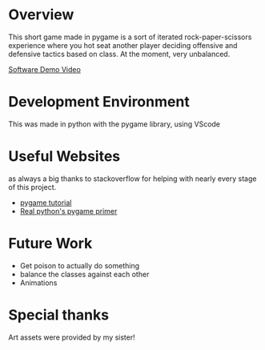 # Overview

This short game made in pygame is a sort of iterated rock-paper-scissors experience where you hot seat another player deciding offensive and defensive tactics based on class. 
At the moment, very unbalanced. 

[Software Demo Video](https://youtu.be/eUk3mFnVlGw)

# Development Environment

This was made in python with the pygame library, using VScode 

# Useful Websites

as always a big thanks to stackoverflow for helping with nearly every stage of this project. 
* [pygame tutorial](https://pygame.readthedocs.io/)
* [Real python's pygame primer](https://realpython.com/pygame-a-primer)

# Future Work


* Get poison to actually do something 
* balance the classes against each other 
* Animations 

# Special thanks 

Art assets were provided by my sister! 
